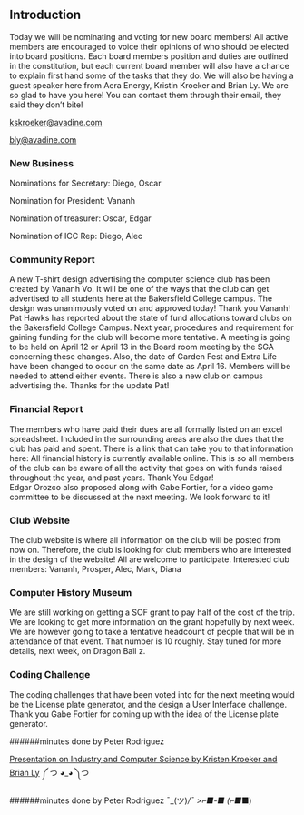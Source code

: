 ---
---

## Introduction
Today we will be nominating and voting for new board members! All active members are encouraged to voice their opinions of who should be elected into board positions. Each board members position and duties are outlined in the constitution, but each current board member will also have a chance to explain first hand some of the tasks that they do.  We will also be having a guest speaker here from Aera Energy, Kristin Kroeker and Brian Ly. We are so glad to have you here!
You can contact them through their email, they said they don’t bite!

kskroeker@avadine.com

bly@avadine.com

### New Business
Nominations for Secretary: Diego, Oscar


Nomination for President: Vananh


Nomination of treasurer: Oscar, Edgar


Nomination of ICC Rep: Diego, Alec

### Community Report
A new T-shirt design advertising the computer science club has been created by Vananh Vo. It will be one of the ways that the club can get advertised to all students here at the Bakersfield College campus. The design was unanimously voted on and approved today!  Thank you Vananh!
Pat Hawks has reported about the state of fund allocations toward clubs on the Bakersfield College Campus. Next year, procedures and requirement for gaining funding for the club will become more tentative. A meeting is going to be held on April 12 or April 13 in the Board room meeting by the SGA concerning these changes. Also, the date of Garden Fest and Extra Life have been changed to occur on the same date as April 16. Members will be needed to attend either events. There is also a new club on campus advertising the.  Thanks for the update Pat! 

### Financial Report
The members who have paid their dues are all formally listed on an excel spreadsheet. Included in the surrounding areas are also the dues that the club has paid and spent. There is a link that can take you to that information here: 
All financial history is currently available online. This is so all members of the club can be aware of all the activity that goes on  with funds raised throughout the year, and past years. Thank You Edgar!  
Edgar Orozco also proposed along with Gabe Fortier, for a video game committee to be discussed at the next meeting. We look forward to it! 
 
### Club Website
The club website is where all information on the club will be posted from now on. Therefore, the club is looking for club members who are interested in the design of the website! All are welcome to participate.
Interested club members: Vananh, Prosper, Alec, Mark, Diana 

### Computer History Museum
We are still working on getting a SOF grant to pay half of the cost of the trip. We are looking to get more information on the grant hopefully by next week. We are however going to take a tentative headcount of people that will be in attendance of that event. That number is 10 roughly. Stay tuned for more details, next week, on Dragon Ball z. 

### Coding Challenge
The coding challenges that have been voted into for the next meeting would be the License plate generator, and the design a User Interface challenge. Thank you Gabe Fortier for coming up with the idea of the License plate generator. 

######minutes done by Peter Rodriguez

[Presentation on Industry and Computer Science by Kristen Kroeker and Brian Ly](https://gist.github.com/pathawks/d639e13e59431c41da6d)  ༼ つ ◕_◕ ༽つ

######minutes done by Peter Rodriguez   ¯\_(ツ)_/¯ >⌐■-■ (⌐■_■)           
